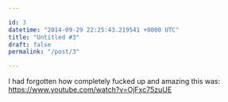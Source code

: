 ```yaml
---

id: 3
datetime: "2014-09-29 22:25:43.219541 +0000 UTC"
title: "Untitled #3"
draft: false
permalink: "/post/3"

---
```


I had forgotten how completely fucked up and amazing this was: https://www.youtube.com/watch?v=OjFxc75zuUE

